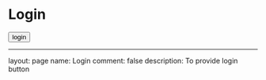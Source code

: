 # Login


<button id="login">login</button>


---
layout: page
name: Login
comment: false
description: To provide login button
